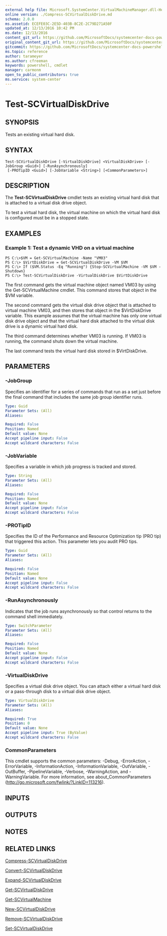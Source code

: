 ```yaml
---
external help file: Microsoft.SystemCenter.VirtualMachineManager.dll-Help.xml
online version: ./Compress-SCVirtualDiskDrive.md
schema: 2.0.0
ms.assetid: ECEFE03C-2E5D-403B-8C2E-2C79D271A50F
updated_at: 12/13/2016 10:42 PM
ms.date: 12/13/2016
content_git_url: https://github.com/MicrosoftDocs/systemcenter-docs-powershell/blob/master/systemcenter-cmdlets/VirtualMachineManager/v1/Test-SCVirtualDiskDrive.md
original_content_git_url: https://github.com/MicrosoftDocs/systemcenter-docs-powershell/blob/master/systemcenter-cmdlets/VirtualMachineManager/v1/Test-SCVirtualDiskDrive.md
gitcommit: https://github.com/MicrosoftDocs/systemcenter-docs-powershell/blob/ea9507ac2178040476af5407227db8cb97701ea9/systemcenter-cmdlets/VirtualMachineManager/v1/Test-SCVirtualDiskDrive.md
ms.topic: reference
author: tarameyer
ms.author: cfreeman
keywords: powershell, cmdlet
manager: carmonm
open_to_public_contributors: true
ms.service: system-center
---
```


# Test-SCVirtualDiskDrive

## SYNOPSIS
Tests an existing virtual hard disk.

## SYNTAX

```
Test-SCVirtualDiskDrive [-VirtualDiskDrive] <VirtualDiskDrive> [-JobGroup <Guid>] [-RunAsynchronously]
 [-PROTipID <Guid>] [-JobVariable <String>] [<CommonParameters>]
```

## DESCRIPTION
The **Test-SCVirtualDiskDrive** cmdlet tests an existing virtual hard disk that is attached to a virtual disk drive object.

To test a virtual hard disk, the virtual machine on which the virtual hard disk is configured must be in a stopped state.

## EXAMPLES

### Example 1: Test a dynamic VHD on a virtual machine
```
PS C:\>$VM = Get-SCVirtualMachine -Name "VM03"
PS C:\> $VirtDiskDrive = Get-SCVirtualDiskDrive -VM $VM
PS C:\> If ($VM.Status -Eq "Running") {Stop-SCVirtualMachine -VM $VM -Shutdown}
PS C:\> Test-SCVirtualDiskDrive -VirtualDiskDrive $VirtDiskDrive
```

The first command gets the virtual machine object named VM03 by using the Get-SCVirtualMachine cmdlet.
This command stores that object in the $VM variable.

The second command gets the virtual disk drive object that is attached to virtual machine VM03, and then stores that object in the $VirtDiskDrive variable.
This example assumes that the virtual machine has only one virtual disk drive object and that the virtual hard disk attached to the virtual disk drive is a dynamic virtual hard disk.

The third command determines whether VM03 is running.
If VM03 is running, the command shuts down the virtual machine.

The last command tests the virtual hard disk stored in $VirtDiskDrive.

## PARAMETERS

### -JobGroup
Specifies an identifier for a series of commands that run as a set just before the final command that includes the same job group identifier runs.

```yaml
Type: Guid
Parameter Sets: (All)
Aliases: 

Required: False
Position: Named
Default value: None
Accept pipeline input: False
Accept wildcard characters: False
```

### -JobVariable
Specifies a variable in which job progress is tracked and stored.

```yaml
Type: String
Parameter Sets: (All)
Aliases: 

Required: False
Position: Named
Default value: None
Accept pipeline input: False
Accept wildcard characters: False
```

### -PROTipID
Specifies the ID of the Performance and Resource Optimization tip (PRO tip) that triggered this action.
This parameter lets you audit PRO tips.

```yaml
Type: Guid
Parameter Sets: (All)
Aliases: 

Required: False
Position: Named
Default value: None
Accept pipeline input: False
Accept wildcard characters: False
```

### -RunAsynchronously
Indicates that the job runs asynchronously so that control returns to the command shell immediately.

```yaml
Type: SwitchParameter
Parameter Sets: (All)
Aliases: 

Required: False
Position: Named
Default value: None
Accept pipeline input: False
Accept wildcard characters: False
```

### -VirtualDiskDrive
Specifies a virtual disk drive object.
You can attach either a virtual hard disk or a pass-through disk to a virtual disk drive object.

```yaml
Type: VirtualDiskDrive
Parameter Sets: (All)
Aliases: 

Required: True
Position: 0
Default value: None
Accept pipeline input: True (ByValue)
Accept wildcard characters: False
```

### CommonParameters
This cmdlet supports the common parameters: -Debug, -ErrorAction, -ErrorVariable, -InformationAction, -InformationVariable, -OutVariable, -OutBuffer, -PipelineVariable, -Verbose, -WarningAction, and -WarningVariable. For more information, see about_CommonParameters (http://go.microsoft.com/fwlink/?LinkID=113216).

## INPUTS

## OUTPUTS

## NOTES

## RELATED LINKS

[Compress-SCVirtualDiskDrive](xref:VirtualMachineManager/v1/Compress-SCVirtualDiskDrive.md)

[Convert-SCVirtualDiskDrive](xref:VirtualMachineManager/v1/Convert-SCVirtualDiskDrive.md)

[Expand-SCVirtualDiskDrive](xref:VirtualMachineManager/v1/Expand-SCVirtualDiskDrive.md)

[Get-SCVirtualDiskDrive](xref:VirtualMachineManager/v1/Get-SCVirtualDiskDrive.md)

[Get-SCVirtualMachine](xref:VirtualMachineManager/v1/Get-SCVirtualMachine.md)

[New-SCVirtualDiskDrive](xref:VirtualMachineManager/v1/New-SCVirtualDiskDrive.md)

[Remove-SCVirtualDiskDrive](xref:VirtualMachineManager/v1/Remove-SCVirtualDiskDrive.md)

[Set-SCVirtualDiskDrive](xref:VirtualMachineManager/v1/Set-SCVirtualDiskDrive.md)

